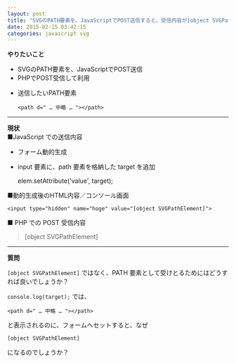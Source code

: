 ```yaml
---
layout: post
title: "SVGのPATH要素を、JavaScriptでPOST送信すると、受信内容が[object SVGPathElement]となる"
date: 2015-02-15 03:42:15
categories: javascript svg
---
```

<p><strong>やりたいこと</strong></p>

<ul>
<li>SVGのPATH要素を、JavaScriptでPOST送信</li>
<li>PHPでPOST受信して利用</li>
<li><p>送信したいPATH要素</p>

<p><code>&lt;path d=" … 中略 … "&gt;&lt;/path&gt;</code></p></li>
</ul>

<hr>

<p><strong>現状</strong><br>
■JavaScript での送信内容</p>

<ul>
<li>フォーム動的生成</li>
<li><p>input 要素に、path 要素を格納した target を追加</p>

<p>elem.setAttribute('value', target);</p></li>
</ul>

<p>■動的生成後のHTML内容／コンソール画面</p>

<pre><code>&lt;input type="hidden" name="hoge" value="[object SVGPathElement]"&gt;
</code></pre>

<p>■ PHP での POST 受信内容</p>

<blockquote>
  <p>[object SVGPathElement]</p>
</blockquote>

<hr>

<p><strong>質問</strong></p>

<p><code>[object SVGPathElement]</code> ではなく、PATH 要素として受けとるためにはどうすれば良いでしょうか？</p>

<p><code>console.log(target);</code> では、</p>

<pre><code>&lt;path d=" … 中略 … "&gt;&lt;/path&gt;
</code></pre>

<p>と表示されるのに、フォームへセットすると、なぜ</p>

<pre><code>[object SVGPathElement]
</code></pre>

<p>になるのでしょうか？</p>
